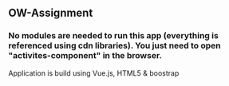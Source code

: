 ## OW-Assignment
### No modules are needed to run this app (everything is referenced using cdn libraries). You just need to open "activites-component" in the browser.
Application is build using Vue.js, HTML5 & boostrap
